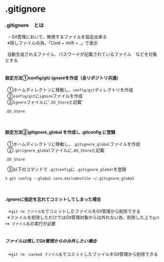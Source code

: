 # .gitignore

### .gitignore　とは<br>
&ensp;・Git管理において、無視するファイルを設定出来る<br>
&ensp;※隠しファイルの為、「Cmd + shift + .」で表示<br>
<br>
&ensp;自動生成されるファイル、パスワードが記載されているファイル　などを対象とする<br>
<br>

#### 設定方法①config/git/.ignoreを作成（全リポジトリ共通）<br>
&ensp;①ホームディレクトリに移動し、`config/git`ディレクトリを作成<br>
&ensp;②`config/git`に`ignore`ファイルを作成<br>
&ensp;③`ignore`ファイルに'`.DS_Store`と記載'<br>
```
.DS_Store
```
<br>

#### 設定方法②gitignore_global を作成し .gitconfig に登録<br>
&ensp;①ホームディレクトリに移動し、`.gitignore_global`ファイルを作成<br>
&ensp;②`.gitignore_global`ファイルに`.DS_Store`と記載<br>
```
.DS_Store
```
&ensp;③以下のコマンドで `.gitconfig`に `.gitignore_global`を登録<br>
```
% git config --global core.excludesfile ~/.gitignore_global
```
<br>

#### .ignoreに指定を忘れてコミットしてしまった場合<br>
&ensp;→`git rm ファイル名`でコミットしたファイルをGit管理から削除できる<br>
&ensp;※ファイルを削除しただけではGit管理対象からは外れない為、削除した上で`git rm ファイル名`の実行が必要<br>
<br>
##### ファイルは残してGit管理からのみ外したい場合<br>
&ensp;→`git rm -cached ファイル名`でコミットしたファイルをGit管理から削除できる<br>
<br>
